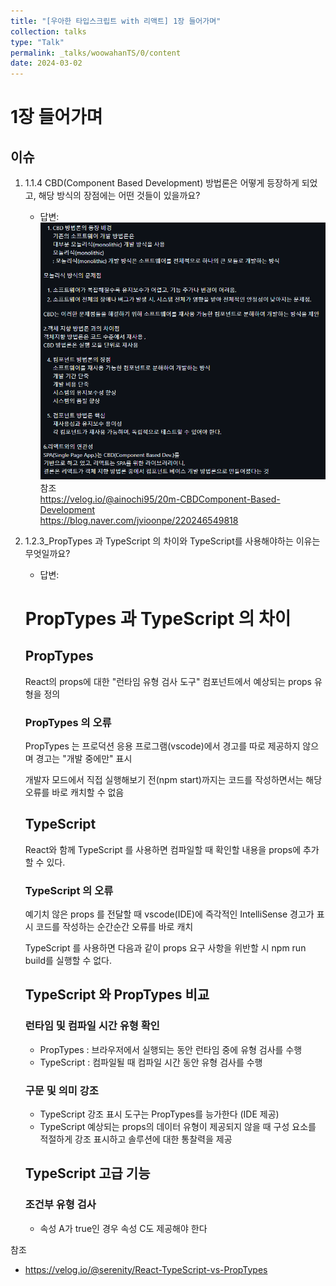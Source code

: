 ```yaml
---
title: "[우아한 타입스크립트 with 리액트] 1장 들어가며"
collection: talks
type: "Talk"
permalink: _talks/woowahanTS/0/content
date: 2024-03-02
---
```


# 1장 들어가며

## 이슈

1. 1.1.4  CBD(Component Based Development) 방법론은 어떻게 등장하게 되었고, 해당 방식의 장점에는 어떤 것들이 있을까요?
   
   - 답변:
   ![img.png](img.png)
      참조 <br>
      https://velog.io/@ainochi95/20m-CBDComponent-Based-Development <br>
      https://blog.naver.com/jvioonpe/220246549818 <br>
   
2. 1.2.3_PropTypes 과 TypeScript 의 차이와 TypeScript를 사용해야하는 이유는 무엇일까요?

   - 답변:
   # PropTypes 과 TypeScript 의 차이

    ## PropTypes
    React의 props에 대한 "런타임 유형 검사 도구"
    컴포넌트에서 예상되는 props 유형을 정의
    
    ### PropTypes 의 오류
    PropTypes 는 프로덕션 응용 프로그램(vscode)에서 경고를 따로 제공하지 않으며 경고는 "개발 중에만" 표시
    
    개발자 모드에서 직접 실행해보기 전(npm start)까지는 코드를 작성하면서는 해당 오류를 바로 캐치할 수 없음
    
    ## TypeScript
    React와 함께 TypeScript 를 사용하면 컴파일할 때 확인할 내용을 props에 추가할 수 있다.
    
    ### TypeScript 의 오류
    예기치 않은 props 를 전달할 때 vscode(IDE)에 즉각적인 IntelliSense 경고가 표시
    코드를 작성하는 순간순간 오류를 바로 캐치
    
    TypeScript 를 사용하면 다음과 같이 props 요구 사항을 위반할 시 npm run build를 실행할 수 없다.

    ## TypeScript 와 PropTypes 비교
    ### 런타임 및 컴파일 시간 유형 확인
   - PropTypes : 브라우저에서 실행되는 동안 런타임 중에 유형 검사를 수행
   - TypeScript : 컴파일될 때 컴파일 시간 동안 유형 검사를 수행
    ### 구문 및 의미 강조
   - TypeScript 강조 표시 도구는 PropTypes를 능가한다 (IDE 제공)
   - TypeScript 예상되는 props의 데이터 유형이 제공되지 않을 때 구성 요소를 적절하게 강조 표시하고 솔루션에 대한 통찰력을 제공
    ## TypeScript 고급 기능
    ### 조건부 유형 검사
    - 속성 A가 true인 경우 속성 C도 제공해야 한다


참조
- https://velog.io/@serenity/React-TypeScript-vs-PropTypes
 

